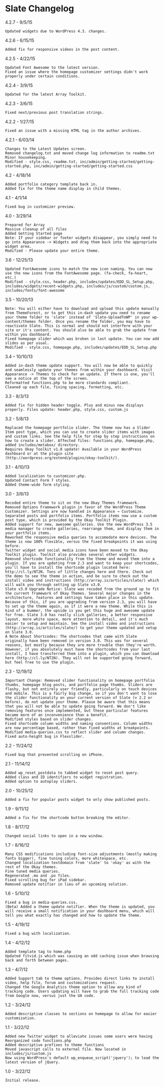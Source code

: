 # Slate Changelog

4.2.7 - 9/5/15

    Updated widgets due to WordPress 4.3. changes.

4.2.6 - 6/15/15

    Added fix for responsive videos in the post content.

4.2.5 - 4/22/15

    Updated Font Awesome to the latest version.
    Fixed an issue where the homepage customizer settings didn't work properly under certain conditions.

4.2.4 - 3/9/15

    Updated for the latest Array Toolkit.

4.2.3 - 3/6/15

    Fixed next/previous post translation strings.

4.2.2 - 1/27/15

    Fixed an issue with a missing HTML tag in the author archives.

4.2.1 - 6/03/14

    Changes to the Latest Updates screen.
    Removed changelog.txt and moved change log information to readme.txt
    Minor housekeeping.
    Modified - style.css, readme.txt, inc/admin/getting-started/getting-started.php, inc/admin/getting-started/getting-started.css

4.2 - 4/18/14

    Added portfolio category template back in.
    Added fix for the theme name display in child themes.

4.1 - 4/1/14

    Fixed bug in customizer preview.

4.0 - 3/29/14

    Prepared for Array
    Massive cleanup of all files
    Added Getting Started page
    Note: If your sidebar or footer widgets disappear, you simply need to go into Appearance -> Widgets and drag them back into the appropriate widget area.
    Modified - Please update your entire theme.

3.6 - 12/25/13

    Updated FontAwesome icons to match the new icon naming. You can now use the new icons from the FontAwesome page. (fa-check, fa-heart, etc.)
    Modified - style.css, header.php, includes/updates/EDD_SL_Setup.php, includes/widgets/recent-widgets.php, includes/js/custom/custom.js, includes/fonts/font-awesome

3.5 - 10/20/13

    Note: You will either have to download and upload this update manually from ThemeForest, or to get this in-dash update you need to rename your theme folder to 'slate' instead of 'Slate-UploadToWP' in your wp-content/themes folder. Once you rename the folder, you may have to reactivate Slate. This is normal and should not interfere with your site or it's content. You should also be able to grab the update from within you dashboard.
    Fixed homepage slider which was broken in last update. You can now add slides as per usual.
    Modified - style.css, homepage.php, includes/updates/EDD_SL_Setup.php

3.4 – 10/10/13

    Added in-dash theme update support. You will now be able to quickly and seamlessly update your themes from within your dashboard. Visit Appearance -> Themes to check for an update. If there is one, you'll see a notice at the top of the screen.
    Reformatted functions.php to be more standards compliant.
    Cleaned up each file, fixing spacing, formatting, etc.

3.3 - 8/3/13

    Added fix for hidden header toggle. Plus and minus now displays properly. Files update: header.php, style.css, custom.js

3.2 - 5/8/13

    Replaced the homepage portfolio slider. The theme now has a Slider Item post type, which you can use to create slider items with images and custom links. See the help file for step by step instructions on how to create a slider. Affected files: functions.php, homepage.php, added includes/metabox/ directory.
    Requires Okay Toolkit v1.8 update! Available in your WordPress dashboard or at the plugin site (http://wordpress.org/extend/plugins/okay-toolkit/).

3.1 - 4/10/13

    Added localization to customizer.php.
    Updated Contact Form 7 styles.
    Added theme-wide form styling.

3.0 - 3/9/13

    Recoded entire theme to sit on the new Okay Themes framework.
    Removed Options Framework plugin in favor of the WordPress Theme Customizer. Settings are now handled in Appearance → Customize.
    Separated posts and portfolio items. Portfolio items now use a custom post type, which is provided by the Okay Toolkit Plugin.
    Added support for new, awesome galleries. Use the new WordPress 3.5 media manager to create galleries, rearrange them, and display them in your portfolio items.
    Reworked the responsive media queries to accomodate more devices. The theme is now 100% flexible, versus the fixed breakpoints it was using before.
    Twitter widget and social media icons have been moved to the Okay Toolkit plugin. Toolkit also provides several other widgets.
    Removed shortcode functionality from the theme and moved them into a plugin. If you are updating from 2.3 and want to keep your shortcodes, you'll have to install the shortcode plugin located here: http://cl.ly/NT2N. Tons of little changes here and there. Check out the demo to see the theme in action, and be sure to check out the install video and instructions (http://array.is/articles/slate/) which will walk you through setting up Slate v3.0.
    Slate v3.0 Upgrade Notice: Slate was recoded from the ground up to fit the current framework of Okay Themes. Several major changes in the architecture, features and settings have taken place in this update. Because of this, if you are upgrading from version 2.3, you will have to set up the theme again, as if it were a new theme. While this is kind of a bummer, the upside is you get this huge and awesome update for free. Slate 3.0 has really slick galleries, a better responsive layout, more white space, more attention to detail, and it's much easier to setup and maintain. See the install video and instructions (http://array.is/articles/slate/) to get your theme updated and setup on Slate 3.0.
    A Note About Shortcodes: The shortcodes that came with Slate originally have been removed in version 3.0. This was for several reasons, but mostly because they are more trouble than they're worth. However, if you absolutely must have the shortcodes from your last install, I have transferred them into a plugin, which you can download here (http://cl.ly/NT2N). They will not be supported going forward, but feel free to use the plugin.

2.3 - 12/19/12

    Important Change: Removed slider functionality on homepage portfolio thumbs, homepage blog posts, and portfolio page thumbs. Sliders are flashy, but not entirely user friendly, particularly on touch devices and mobile. This is a fairly big change, so if you don't want to lose the slider functionality on your current version of Slate (v 2.2 or before), do not update your theme. Please be aware that this means that you will not be able to update going forward. We don't like removing features once implemented, but these particular features became more of an inconvenience than a benefit.
    Modified styles based on slider changes.
    Fixed shortcode column widths and naming conventions. Column widths are now percentage based, rather than fixed widths at breakpoints.
    Modified media-queries.css to reflect slider and column changes.
    Fixed auto-height bug in Flexslider.

2.2 - 11/24/12

    Fixed bug that prevented scrolling on iPhone.

2.1 - 11/14/12

    Added wp_reset_postdata to tabbed widget to reset post query.
    Added class and ID identifiers to widget registration.
    Added option to autoplay sliders.

2.0 - 10/25/12

    Added a fix for popular posts widget to only show published posts.

1.9 - 9/11/12

    Added a fix for the shortcode button breaking the editor.

1.8 - 8/17/12

    Changed social links to open in a new window.

1.7 - 8/16/12

    Many CSS modifications including font-size adjustments (mostly making fonts bigger), fine tuning colors, more whitespace, etc.
    Changed localization textdomain from 'slate' to 'okay' as with the rest of the Okay themes.
    Fine tuned media queries.
    Regenerated .mo and .po files.
    Fixed scrolling bug for iPad sidebar.
    Removed update notifier in lieu of an upcoming solution.

1.6 - 5/10/12

    Fixed a bug in media-queries.css.
    (Beta) Added a theme update notifier. When the theme is updated, you will receive a small notification in your dashboard menu, which will tell you what exactly has changed and how to update the theme.

1.5 - 4/19/12

    Fixed a bug with localization.

1.4 - 4/12/12

    Added template tag to home.php
    Updated fitvid.js which was causing an odd caching issue when browsing back and forth between pages.

1.3 - 4/7/12

    Added Support tab to theme options. Provides direct links to install video, help file, forum and customizations request.
    Changed the Google Analytics theme option to allow any kind of tracking code. Users updating will have to grab the full tracking code from Google now, versus just the UA code.

1.2 - 3/24/12

    Added descriptive classes to sections on homepage to allow for easier customization.

1.1 - 3/22/12

    Added new Twitter widget to alleviate issues some users were having
    Reorganized code functions.php
    Added descriptive prefixes to theme functions
    Moved javascript calls to external file. Now located in includes/js/custom.js
    Now using WordPress's default wp_enqueue_script('jquery'); to load the latest version of jQuery.

1.0 - 3/22/12

    Initial release.

